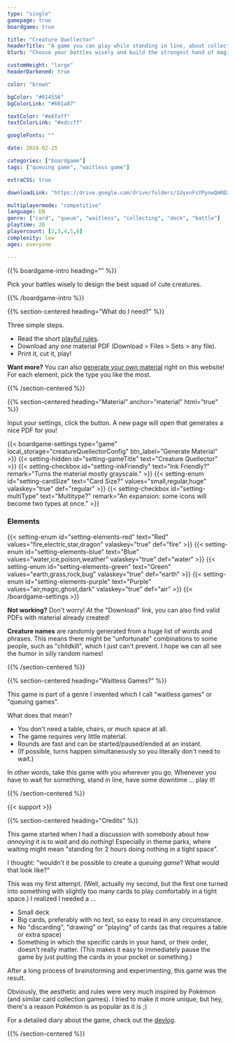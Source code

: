 ```yaml
---
type: "single"
gamepage: true
boardgame: true

title: "Creature Quellector"
headerTitle: "A game you can play while standing in line, about collecting and battling creatures"
blurb: "Choose your battles wisely and build the strongest hand of magical creatures. A waitless game, playable without table, chairs, or loads of material"

customHeight: "large"
headerDarkened: true

color: "brown"

bgColor: "#014556"
bgColorLink: "#601a87"

textColor: "#e6faff"
textColorLink: "#edccff"

googleFonts: ""

date: 2024-02-25

categories: ["boardgame"]
tags: ["queuing game", "waitless game"]

extraCSS: true

downloadLink: "https://drive.google.com/drive/folders/1UyxnFsYPynwQmRD2xbAh7RQyIC7yYAJi"

multiplayermode: "competitive"
language: EN
genre: ["card", "queue", "waitless", "collecting", "deck", "battle"]
playtime: 20
playercount: [2,3,4,5,6]
complexity: low
ages: everyone

---
```


{{% boardgame-intro heading="" %}}

Pick your battles wisely to design the best squad of cute creatures.

{{% /boardgame-intro %}}

{{% section-centered heading="What do I need?" %}}

Three simple steps.
* Read the short [playful rules](rules).
* Download any _one_ material PDF (Download > Files > Sets > any file).
* Print it, cut it, play!

**Want more?** You can also [generate your own material](#material) right on this website! For each element, pick the type you like the most.

{{% /section-centered %}}

{{% section-centered heading="Material" anchor="material" html="true" %}}

<p>Input your settings, click the button. A new page will open that generates a nice PDF for you!</p>

{{< boardgame-settings type="game" local_storage="creatureQuellectorConfig" btn_label="Generate Material" >}}
	{{< setting-hidden id="setting-gameTitle" text="Creature Quellector" >}}
  {{< setting-checkbox id="setting-inkFriendly" text="Ink Friendly?" remark="Turns the material mostly grayscale." >}}
  {{< setting-enum id="setting-cardSize" text="Card Size?" values="small,regular,huge" valaskey="true" def="regular" >}}
  {{< setting-checkbox id="setting-multiType" text="Multitype?" remark="An expansion: some icons will become two types at once." >}}
  <h3>Elements</h3>
  {{< setting-enum id="setting-elements-red" text="Red" values="fire,electric,star,dragon" valaskey="true" def="fire" >}}
  {{< setting-enum id="setting-elements-blue" text="Blue" values="water,ice,poison,weather" valaskey="true" def="water" >}}
  {{< setting-enum id="setting-elements-green" text="Green" values="earth,grass,rock,bug" valaskey="true" def="earth" >}}
  {{< setting-enum id="setting-elements-purple" text="Purple" values="air,magic,ghost,dark" valaskey="true" def="air" >}}
{{< /boardgame-settings >}}

<p class="setting-remark"><strong>Not working?</strong> Don't worry! At the "Download" link, you can also find valid PDFs with material already created!</p> 

<p class="setting-remark"><strong>Creature names</strong> are randomly generated from a huge list of words and phrases. This means there might be "unfortunate" combinations to some people, such as "childkill", which I just can't prevent. I hope we can all see the humor in silly random names!

{{% /section-centered %}}

{{% section-centered heading="Waitless Games?" %}}

This game is part of a genre I invented which I call "waitless games" or "queuing games".

What does that mean?

* You don't need a table, chairs, or much space at all.
* The game requires very little material.
* Rounds are fast and can be started/paused/ended at an instant.
* (If possible, turns happen simultaneously so you literally don't need to wait.)

In other words, take this game with you wherever you go. Whenever you have to wait for something, stand in line, have some downtime ... play it!

{{% /section-centered %}}

{{< support >}}

{{% section-centered heading="Credits" %}}

This game started when I had a discussion with somebody about how _annoying_ it is to _wait_ and do _nothing_! Especially in theme parks, where waiting might mean "standing for 2 hours doing nothing in a tight space".

I thought: "wouldn't it be possible to create a _queuing game_? What would that look like?"

This was my first attempt. (Well, actually my second, but the first one turned into something with slightly too many cards to play comfortably in a tight space.) I realized I needed a ...

* Small deck
* Big cards, preferably with no text, so easy to read in any circumstance.
* No "discarding", "drawing" or "playing" of cards (as that requires a table or extra space)
* Something in which the specific cards in your hand, or their order, doesn't really matter. (This makes it easy to immediately pause the game by just putting the cards in your pocket or something.)

After a long process of brainstorming and experimenting, this game was the result.

Obviously, the aesthetic and rules were very much inspired by Pokémon (and similar card collection games). I tried to make it more unique, but hey, there's a reason Pokémon is as popular as it is ;)

For a detailed diary about the game, check out the [devlog](/blog/boardgames/creature-quellector).

{{% /section-centered %}}

<!--- Loads a random element-related theme for the whole page --->
<script>
  const themes = ["red", "blue", "green", "purple"];
  const randTheme = themes[Math.floor(Math.random() * themes.length)];
  document.body.classList.add("theme-" + randTheme);
</script>